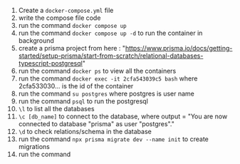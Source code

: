 1. Create a `docker-compose.yml` file
2. write the compose file code
3. run the command `docker compose up`
4. run the command `docker compose up -d` to run the container in background
5. create a prisma project from here : "https://www.prisma.io/docs/getting-started/setup-prisma/start-from-scratch/relational-databases-typescript-postgresql"
6. run the command `docker ps` to view all the containers
7. run the command `docker exec -it 2cfa543039c5 bash` where 2cfa533030... is the id of the container
8. run the command `su postgres` where postgres is user name
9. run the command `psql` to run the postgresql
10. `\l` to list all the databases
11. `\c [db_name]` to connect to the database, where output = "You are now connected to database "prisma" as user "postgres"."
12. `\d` to check relations/schema in the database
13. run the command `npx prisma migrate dev --name init` to create migrations
14. run the command 